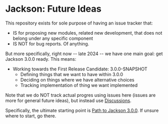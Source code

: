 # Jackson: Future Ideas

This repository exists for sole purpose of having an issue tracker that:

* IS for proposing new modules, related new development, that does not belong under any specific component
* IS NOT for bug reports. Of anything.

But more specifically, right now -- late 2024 -- we have one main goal: get Jackson 3.0.0 ready.
This means:

* Working towards the First Release Candidate: 3.0.0-SNAPSHOT
    * Defining things that we want to have within 3.0.0
    * Deciding on things where we have alternative choices
    * Tracking implementation of thing we want implemented

Note that we do NOT track actual progres using issues here (issues are more for general future ideas), but instead use [Discussions](../../discussions).

Specifically, the ultimate starting point is [Path to Jackson 3.0.0](../../discussions/72).
If unsure where to start, go there.

